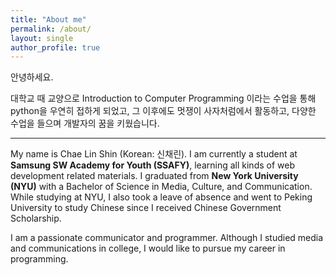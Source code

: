 ```yaml
---
title: "About me"
permalink: /about/
layout: single
author_profile: true
---
```


안녕하세요. 

대학교 때 교양으로 Introduction to Computer Programming 이라는 수업을 통해 python을 우연히 접하게 되었고, 그 이후에도 멋쟁이 사자처럼에서 활동하고, 다양한 수업을 들으며 개발자의 꿈을 키웠습니다.

<hr>

My name is Chae Lin Shin (Korean: 신채린). I am currently a student at **Samsung SW Academy for Youth (SSAFY)**, learning all kinds of web development related materials. I graduated from **New York University (NYU)** with a Bachelor of Science in Media, Culture, and Communication. While studying at NYU, I also took a leave of absence and went to Peking University to study Chinese since I received Chinese Government Scholarship.



I am a passionate communicator and programmer. Although I studied media and communications in college, I would like to pursue my career in programming.

